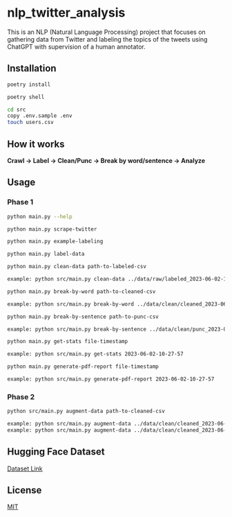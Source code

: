 # nlp_twitter_analysis

This is an NLP (Natural Language Processing) project that focuses on gathering data from Twitter and labeling the topics
of
the tweets using ChatGPT with supervision of a human annotator.

## Installation

 ```bash
poetry install
 ``` 

```bash
poetry shell
```

```bash
cd src
copy .env.sample .env
touch users.csv
```

## How it works

**Crawl -> Label -> Clean/Punc -> Break by word/sentence -> Analyze**

## Usage

### Phase 1
```bash
python main.py --help
```
```bash
python main.py scrape-twitter
```
```bash
python main.py example-labeling
```
```bash
python main.py label-data
```
```bash
python main.py clean-data path-to-labeled-csv

example: python src/main.py clean-data ../data/raw/labeled_2023-06-02-10-27-57.csv
```
```bash
python main.py break-by-word path-to-cleaned-csv

example: python src/main.py break-by-word ../data/clean/cleaned_2023-06-02-10-27-57.csv
```
```bash
python main.py break-by-sentence path-to-punc-csv

example: python src/main.py break-by-sentence ../data/clean/punc_2023-06-02-10-27-57.csv
```
```bash
python main.py get-stats file-timestamp

example: python src/main.py get-stats 2023-06-02-10-27-57
```
```bash
python main.py generate-pdf-report file-timestamp

example: python src/main.py generate-pdf-report 2023-06-02-10-27-57
```

### Phase 2
```bash
python src/main.py augment-data path-to-cleaned-csv

example: python src/main.py augment-data ../data/clean/cleaned_2023-06-02-10-27-57.csv
example: python src/main.py augment-data ../data/clean/cleaned_2023-06-02-10-27-57.csv --min-tweet-count-per-label 100
```

## Hugging Face Dataset

[Dataset Link](https://huggingface.co/datasets/hamedhf/nlp_twitter_analysis/tree/main)

## License

[MIT](https://choosealicense.com/licenses/mit/)